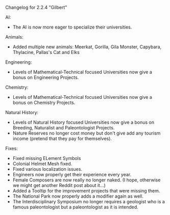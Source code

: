 Changelog for 2.2.4 "Gilbert"

AI:
- The AI is now more eager to specialize their universities.

Animals:
- Added multiple new animals: Meerkat, Gorilla, Gila Monster, Capybara, Thylacine, Pallas's Cat and Elks

Engineering:
- Levels of Mathematical-Technical focused Universities now give a bonus on Engineering Projects.

Chemistry:
- Levels of Mathematical-Technical focused Universities now give a bonus on Chemistry Projects.

Natural History:
- Levels of Natural History focused Universities now give a bonus on Breeding, Naturalist and Paleontologist Projects.
- Nature Reserves no longer cost money but don't give add any tourism income (pretend that they pay for themselves).

Fixes:
- Fixed missing ELement Symbols
- Colonial Helmet Mesh fixed.
- Fixed various localization issues.
- Engineers now properly get their experience every year.
- Female Composers are now really no longer naked. (I hope, otherwise we might get another Reddit post about it...)
- Added a Tooltip for the improvement projects that were missing them.
- The National Park now properly adds a modifier again as well.
- The Interdisciplinary Symposium no longer requires a geologist who is a famous paleontologist but a paleontologist as it is intended.
